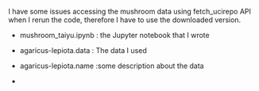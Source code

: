 I have some issues accessing the mushroom data using fetch_ucirepo API when I rerun the code, therefore I have to use the downloaded version.

- mushroom_taiyu.ipynb : the Jupyter notebook that I wrote
- agaricus-lepiota.data : The data I used
- agaricus-lepiota.name :some description about the data

- 
